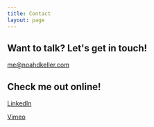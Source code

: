 ```yaml
---
title: Contact
layout: page
---
```

<section class="list">
<h2>Want to talk? Let's get in touch!</h2>
<p> <a href="mailto:me@noahdkeller.com">me@noahdkeller.com</a> </p>

<h2>Check me out online!</h2>
<p> <a href="https://www.linkedin.com/in/noahkeller/">LinkedIn</a> </p>

<p> <a href="https://vimeo.com/noahkeller">Vimeo</a> </p>
</section>

